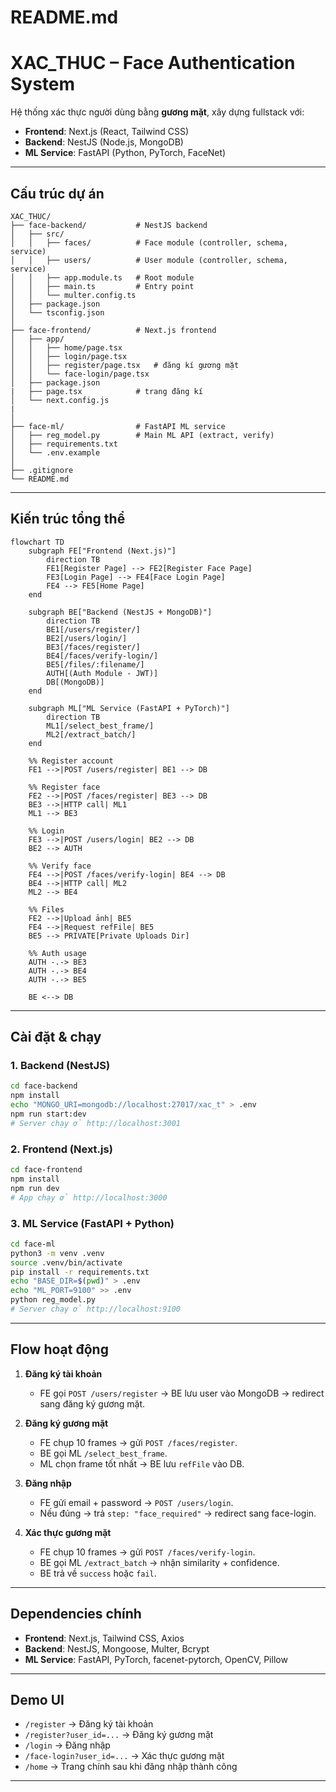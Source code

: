 # README.md
# XAC_THUC – Face Authentication System

Hệ thống xác thực người dùng bằng **gương mặt**, xây dựng fullstack với:

- **Frontend**: Next.js (React, Tailwind CSS)  
- **Backend**: NestJS (Node.js, MongoDB)  
- **ML Service**: FastAPI (Python, PyTorch, FaceNet)

---

## Cấu trúc dự án

```text
XAC_THUC/
├── face-backend/           # NestJS backend
│   ├── src/
│   │   ├── faces/          # Face module (controller, schema, service)
│   │   ├── users/          # User module (controller, schema, service)
│   │   ├── app.module.ts   # Root module
│   │   ├── main.ts         # Entry point
│   │   └── multer.config.ts
│   ├── package.json
│   └── tsconfig.json
│
├── face-frontend/          # Next.js frontend
│   ├── app/
│   │   ├── home/page.tsx
│   │   ├── login/page.tsx
│   │   ├── register/page.tsx   # đăng kí gương mặt
│   │   └── face-login/page.tsx
│   ├── package.json
|   ├── page.tsx            # trang đăng kí
│   └── next.config.js
|   
│
├── face-ml/                # FastAPI ML service
│   ├── reg_model.py        # Main ML API (extract, verify)
│   ├── requirements.txt
│   └── .env.example
│
├── .gitignore
└── README.md
````

---

## Kiến trúc tổng thể

```mermaid
flowchart TD
    subgraph FE["Frontend (Next.js)"]
        direction TB
        FE1[Register Page] --> FE2[Register Face Page]
        FE3[Login Page] --> FE4[Face Login Page]
        FE4 --> FE5[Home Page]
    end

    subgraph BE["Backend (NestJS + MongoDB)"]
        direction TB
        BE1[/users/register/]
        BE2[/users/login/]
        BE3[/faces/register/]
        BE4[/faces/verify-login/]
        BE5[/files/:filename/]
        AUTH[(Auth Module - JWT)]
        DB[(MongoDB)]
    end

    subgraph ML["ML Service (FastAPI + PyTorch)"]
        direction TB
        ML1[/select_best_frame/]
        ML2[/extract_batch/]
    end

    %% Register account
    FE1 -->|POST /users/register| BE1 --> DB

    %% Register face
    FE2 -->|POST /faces/register| BE3 --> DB
    BE3 -->|HTTP call| ML1
    ML1 --> BE3

    %% Login
    FE3 -->|POST /users/login| BE2 --> DB
    BE2 --> AUTH

    %% Verify face
    FE4 -->|POST /faces/verify-login| BE4 --> DB
    BE4 -->|HTTP call| ML2
    ML2 --> BE4

    %% Files
    FE2 -->|Upload ảnh| BE5
    FE4 -->|Request refFile| BE5
    BE5 --> PRIVATE[Private Uploads Dir]

    %% Auth usage
    AUTH -.-> BE3
    AUTH -.-> BE4
    AUTH -.-> BE5

    BE <--> DB
```

---

## Cài đặt & chạy

### 1. Backend (NestJS)

```bash
cd face-backend
npm install
echo "MONGO_URI=mongodb://localhost:27017/xac_t" > .env
npm run start:dev
# Server chạy ở http://localhost:3001
```

### 2. Frontend (Next.js)

```bash
cd face-frontend
npm install
npm run dev
# App chạy ở http://localhost:3000
```

### 3. ML Service (FastAPI + Python)

```bash
cd face-ml
python3 -m venv .venv
source .venv/bin/activate
pip install -r requirements.txt
echo "BASE_DIR=$(pwd)" > .env
echo "ML_PORT=9100" >> .env
python reg_model.py
# Server chạy ở http://localhost:9100
```

---

## Flow hoạt động

1. **Đăng ký tài khoản**

   * FE gọi `POST /users/register` → BE lưu user vào MongoDB → redirect sang đăng ký gương mặt.

2. **Đăng ký gương mặt**

   * FE chụp 10 frames → gửi `POST /faces/register`.
   * BE gọi ML `/select_best_frame`.
   * ML chọn frame tốt nhất → BE lưu `refFile` vào DB.

3. **Đăng nhập**

   * FE gửi email + password → `POST /users/login`.
   * Nếu đúng → trả `step: "face_required"` → redirect sang face-login.

4. **Xác thực gương mặt**

   * FE chụp 10 frames → gửi `POST /faces/verify-login`.
   * BE gọi ML `/extract_batch` → nhận similarity + confidence.
   * BE trả về `success` hoặc `fail`.

---

## Dependencies chính

* **Frontend**: Next.js, Tailwind CSS, Axios
* **Backend**: NestJS, Mongoose, Multer, Bcrypt
* **ML Service**: FastAPI, PyTorch, facenet-pytorch, OpenCV, Pillow

---

## Demo UI

* `/register` → Đăng ký tài khoản
* `/register?user_id=...` → Đăng ký gương mặt
* `/login` → Đăng nhập
* `/face-login?user_id=...` → Xác thực gương mặt
* `/home` → Trang chính sau khi đăng nhập thành công

---